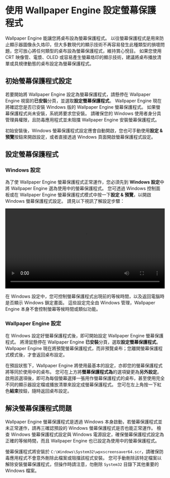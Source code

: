 # 使用 Wallpaper Engine 設定螢幕保護程式

Wallpaper Engine 能讓您將桌布設為螢幕保護程式。 以往螢幕保護程式是用來防止顯示器圖像永久烙印，但大多數現代的顯示技術不再容易發生此種類型的損壞問題，您可放心將任何類型的桌布設為螢幕保護程式，維持賞心悅目。 如果您使用 CRT 映像管、電漿、OLED 或容易產生螢幕烙印的顯示技術，建議將桌布播放清單或具規律動態的桌布設定為螢幕保護程式。

## 初始螢幕保護程式設定

若要開始將 Wallpaper Engine 設定為螢幕保護程式，請懸停在 Wallpaper Engine 視窗的**已安裝**分頁，並選取**設定螢幕保護程式**。 Wallpaper Engine 現在將確認您是否已安裝 Windows 版的 Wallpaper Engine 螢幕保護程式。 如果螢幕保護程式尚未安裝，系統將要求您安裝。 請確保您的 Windows 使用者身分具管理員權限，且防毒應用程式並未阻擋 Wallpaper Engine 安裝螢幕保護程式。

初始安裝後，Windows 螢幕保護程式設定應會自動開啟，您也可手動使用**設定 & 預覽**按鈕來開啟設定，或者直接透過 Windows 頁面開啟螢幕保護程式設定。

## 設定螢幕保護程式

### Windows 設定

為了使 Wallpaper Engine 螢幕保護程式正常運作，您必須先到 **Windows 設定**中將 Wallpaper Engine 選為使用中的螢幕保護程式。 您可透過 Windows 控制面板或在 Wallpaper Engine 螢幕保護程式模式中按一下**設定 & 預覽**，以開啟 Windows 螢幕保護程式設定。 請見以下視訊了解設定步驟：

<video width="100%" controls autoplay loop>
  <source src="/videos/screensaver_setup.mp4" type="video/mp4">
  您的瀏覽器不支援視訊標籤。
</video>

在 Windows 設定中，您可控制螢幕保護程式出現前的等候時間，以及返回電腦時是否顯示 Windows 鎖定畫面。 這些設定完全由 Windows 管理，Wallpaper Engine 本身不會控制螢幕等候時間或類似功能。

### Wallpaper Engine 設定

在 Windows 設定好螢幕保護程式後，即可開始設定 Wallpaper Engine 螢幕保護程式。 將滑鼠懸停在 Wallpaper Engine **已安裝**分頁，選取**設定螢幕保護程式**。 Wallpaper Engine 現在將預覽螢幕保護程式，而非預覽桌布；您離開螢幕保護程式模式後，才會返回桌布設定。

在預設狀態下，Wallpaper Engine 將使用最基本的設定，亦即您的螢幕保護程式將等同於使用中的桌布。 您可在上方將**螢幕保護程式為**的選項變更為**另外設定**。 啟用該選項後，即可為每個螢幕選擇一張用作螢幕保護程式的桌布，甚至使用完全不同的顯示器設定檔或播放清單來設定成螢幕保護程式。 您可在左上角按一下紅色**結束**按鈕，隨時返回桌布設定。

## 解決螢幕保護程式問題

Wallpaper Engine 螢幕保護程式是透過 Windows 本身啟動，若螢幕保護程式並未正常運作，請再三確認預設的 Windows 螢幕保護程式是否也能正常運作。 檢查 Windows 螢幕保護程式設定與 Windows 電源設定，確保螢幕保護程式設定為正確的等候時間，而且 Wallpaper Engine 也已設定為使用中的螢幕保護程式。

螢幕保護程式將安裝於 `C:\Windows\System32\wpxscreensaver64.scr`，請確保防毒應用程式不會意外刪除此檔案或阻擋該程式安裝。 您可手動刪除該特定檔案以解除安裝螢幕保護程式，但操作時請注意，勿刪除 `System32` 目錄下其他重要的 Windows 檔案。